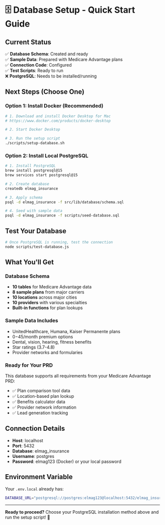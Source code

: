 # 🗄️ Database Setup - Quick Start Guide

## Current Status
✅ **Database Schema**: Created and ready  
✅ **Sample Data**: Prepared with Medicare Advantage plans  
✅ **Connection Code**: Configured  
✅ **Test Scripts**: Ready to run  
❌ **PostgreSQL**: Needs to be installed/running  

## Next Steps (Choose One)

### Option 1: Install Docker (Recommended)
```bash
# 1. Download and install Docker Desktop for Mac
# https://www.docker.com/products/docker-desktop

# 2. Start Docker Desktop

# 3. Run the setup script
./scripts/setup-database.sh
```

### Option 2: Install Local PostgreSQL
```bash
# 1. Install PostgreSQL
brew install postgresql@15
brew services start postgresql@15

# 2. Create database
createdb elmag_insurance

# 3. Apply schema
psql -d elmag_insurance -f src/lib/database/schema.sql

# 4. Seed with sample data
psql -d elmag_insurance -f scripts/seed-database.sql
```

## Test Your Database
```bash
# Once PostgreSQL is running, test the connection
node scripts/test-database.js
```

## What You'll Get

### Database Schema
- **10 tables** for Medicare Advantage data
- **8 sample plans** from major carriers
- **10 locations** across major cities
- **10 providers** with various specialties
- **Built-in functions** for plan lookups

### Sample Data Includes
- UnitedHealthcare, Humana, Kaiser Permanente plans
- $0-$45/month premium options
- Dental, vision, hearing, fitness benefits
- Star ratings (3.7-4.8)
- Provider networks and formularies

### Ready for Your PRD
This database supports all requirements from your Medicare Advantage PRD:
- ✅ Plan comparison tool data
- ✅ Location-based plan lookup
- ✅ Benefits calculator data
- ✅ Provider network information
- ✅ Lead generation tracking

## Connection Details
- **Host**: localhost
- **Port**: 5432
- **Database**: elmag_insurance
- **Username**: postgres
- **Password**: elmag123 (Docker) or your local password

## Environment Variable
Your `.env.local` already has:
```bash
DATABASE_URL="postgresql://postgres:elmag123@localhost:5432/elmag_insurance"
```

---

**Ready to proceed?** Choose your PostgreSQL installation method above and run the setup script! 🚀
